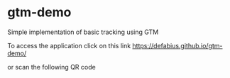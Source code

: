 # gtm-demo
Simple implementation of basic tracking using GTM

To access the application click on this link https://defabius.github.io/gtm-demo/

or scan the following QR code

<a rel='nofollow' href='http://www.qrcode-generator.de' border='0' style='cursor:default'><img src='https://chart.googleapis.com/chart?cht=qr&chl=https%3A%2F%2Fdefabius.github.io%2Fgtm-demo%2F&chs=180x180&choe=UTF-8&chld=L|2' alt=''></a>
